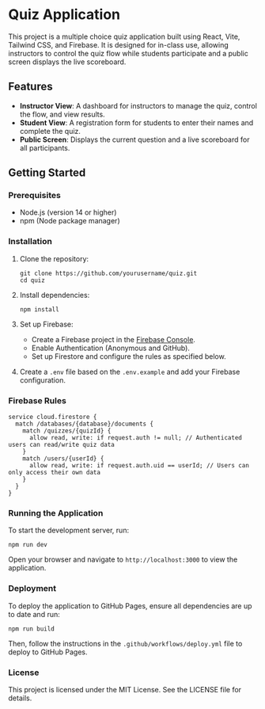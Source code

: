 # Quiz Application

This project is a multiple choice quiz application built using React, Vite, Tailwind CSS, and Firebase. It is designed for in-class use, allowing instructors to control the quiz flow while students participate and a public screen displays the live scoreboard.

## Features

- **Instructor View**: A dashboard for instructors to manage the quiz, control the flow, and view results.
- **Student View**: A registration form for students to enter their names and complete the quiz.
- **Public Screen**: Displays the current question and a live scoreboard for all participants.

## Getting Started

### Prerequisites

- Node.js (version 14 or higher)
- npm (Node package manager)

### Installation

1. Clone the repository:
   ```
   git clone https://github.com/yourusername/quiz.git
   cd quiz
   ```

2. Install dependencies:
   ```
   npm install
   ```

3. Set up Firebase:
   - Create a Firebase project in the [Firebase Console](https://console.firebase.google.com/).
   - Enable Authentication (Anonymous and GitHub).
   - Set up Firestore and configure the rules as specified below.

4. Create a `.env` file based on the `.env.example` and add your Firebase configuration.

### Firebase Rules

```plaintext
service cloud.firestore {
  match /databases/{database}/documents {
    match /quizzes/{quizId} {
      allow read, write: if request.auth != null; // Authenticated users can read/write quiz data
    }
    match /users/{userId} {
      allow read, write: if request.auth.uid == userId; // Users can only access their own data
    }
  }
}
```

### Running the Application

To start the development server, run:

```
npm run dev
```

Open your browser and navigate to `http://localhost:3000` to view the application.

### Deployment

To deploy the application to GitHub Pages, ensure all dependencies are up to date and run:

```
npm run build
```

Then, follow the instructions in the `.github/workflows/deploy.yml` file to deploy to GitHub Pages.

### License

This project is licensed under the MIT License. See the LICENSE file for details.